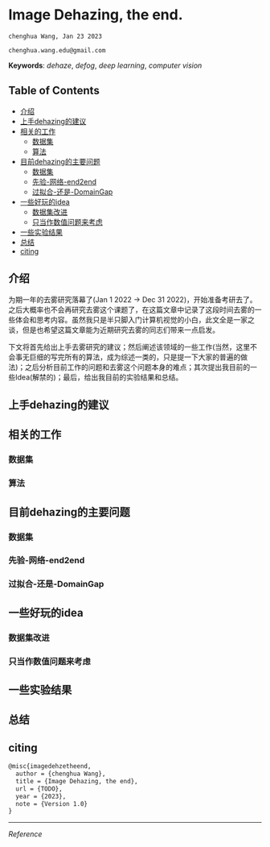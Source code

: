 # Image Dehazing, the end.

```
chenghua Wang, Jan 23 2023

chenghua.wang.edu@gmail.com
```

**Keywords**: *dehaze*, *defog*, *deep learning*, *computer vision*

## Table of Contents

- [介绍](#介绍)
- [上手dehazing的建议](#上手dehazing的建议)
- [相关的工作](#相关的工作)
  - [数据集](#数据集)
  - [算法](#算法)
- [目前dehazing的主要问题](#目前dehazing的主要问题)
  - [数据集](#数据集)
  - [先验-网络-end2end](#先验-网络-end2end)
  - [过拟合-还是-DomainGap](#过拟合-还是-DomainGap)
- [一些好玩的idea](#一些好玩的idea)
  - [数据集改进](#数据集改进)
  - [只当作数值问题来考虑](#只当作数值问题来考虑)
- [一些实验结果](一些实验结果)
- [总结](#总结)
- [citing](#citing)

## 介绍

为期一年的去雾研究落幕了(Jan 1 2022 -> Dec 31 2022)，开始准备考研去了。之后大概率也不会再研究去雾这个课题了，在这篇文章中记录了这段时间去雾的一些体会和思考内容。虽然我只是半只脚入门计算机视觉的小白，此文全是一家之谈，但是也希望这篇文章能为近期研究去雾的同志们带来一点启发。

下文将首先给出上手去雾研究的建议；然后阐述该领域的一些工作(当然，这里不会事无巨细的写完所有的算法，成为综述一类的，只是提一下大家的普遍的做法)；之后分析目前工作的问题和去雾这个问题本身的难点；其次提出我目前的一些Idea(解禁的)；最后，给出我目前的实验结果和总结。

## 上手dehazing的建议

## 相关的工作

### 数据集

### 算法

## 目前dehazing的主要问题

### 数据集

### 先验-网络-end2end

### 过拟合-还是-DomainGap

## 一些好玩的idea

### 数据集改进

### 只当作数值问题来考虑

## 一些实验结果

## 总结

## citing

```txt
@misc{imagedehzetheend,
  author = {chenghua Wang},
  title = {Image Dehazing, the end},
  url = {TODO},
  year = {2023},
  note = {Version 1.0}
}
```

---

*Reference*

